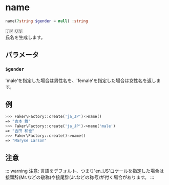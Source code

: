 # name
```php
name(?string $gender = null) :string
```
:jp: :us:  
氏名を生成します。

## パラメータ
### `$gender`
'male'を指定した場合は男性名を、'female'を指定した場合は女性名を返します。

## 例
```php
>>> Faker\Factory::create('ja_JP')->name()
=> "吉本 舞"
>>> Faker\Factory::create('ja_JP')->name('male')
=> "吉田 和也"
>>> Faker\Factory::create()->name()
=> "Maryse Larson"
```

## 注意
::: warning 注意:
言語をデフォルト、つまり'en_US'ロケールを指定した場合は接頭辞(Mr.などの敬称)や接尾辞(Jr.などの称号)が付く場合があります。
:::